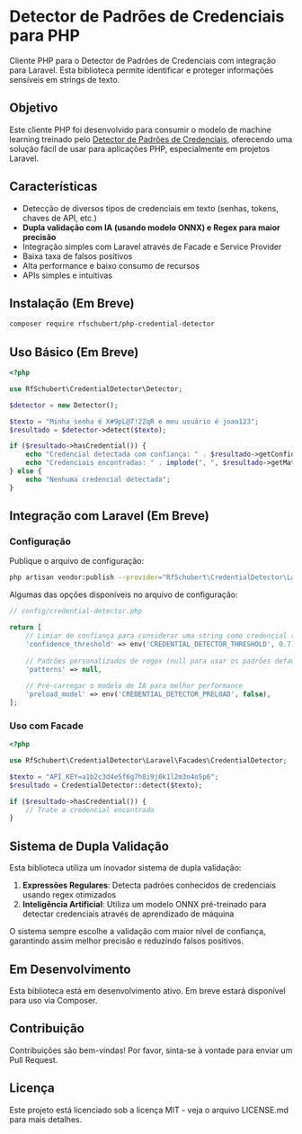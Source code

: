 # Detector de Padrões de Credenciais para PHP

Cliente PHP para o Detector de Padrões de Credenciais com integração para Laravel. Esta biblioteca permite identificar e proteger informações sensíveis em strings de texto.

## Objetivo

Este cliente PHP foi desenvolvido para consumir o modelo de machine learning treinado pelo [Detector de Padrões de Credenciais](https://github.com/rfschubert/credential-pattern-detector), oferecendo uma solução fácil de usar para aplicações PHP, especialmente em projetos Laravel.

## Características

- Detecção de diversos tipos de credenciais em texto (senhas, tokens, chaves de API, etc.)
- **Dupla validação com IA (usando modelo ONNX) e Regex para maior precisão**
- Integração simples com Laravel através de Facade e Service Provider
- Baixa taxa de falsos positivos
- Alta performance e baixo consumo de recursos
- APIs simples e intuitivas

## Instalação (Em Breve)

```bash
composer require rfschubert/php-credential-detector
```

## Uso Básico (Em Breve)

```php
<?php

use RfSchubert\CredentialDetector\Detector;

$detector = new Detector();

$texto = "Minha senha é X#9pL@7!2ZqR e meu usuário é joao123";
$resultado = $detector->detect($texto);

if ($resultado->hasCredential()) {
    echo "Credencial detectada com confiança: " . $resultado->getConfidence() . "\n";
    echo "Credenciais encontradas: " . implode(", ", $resultado->getMatches()) . "\n";
} else {
    echo "Nenhuma credencial detectada";
}
```

## Integração com Laravel (Em Breve)

### Configuração

Publique o arquivo de configuração:

```bash
php artisan vendor:publish --provider="RfSchubert\CredentialDetector\Laravel\CredentialDetectorServiceProvider"
```

Algumas das opções disponíveis no arquivo de configuração:

```php
// config/credential-detector.php

return [
    // Limiar de confiança para considerar uma string como credencial (0.0 a 1.0)
    'confidence_threshold' => env('CREDENTIAL_DETECTOR_THRESHOLD', 0.7),
    
    // Padrões personalizados de regex (null para usar os padrões default)
    'patterns' => null,
    
    // Pré-carregar o modelo de IA para melhor performance
    'preload_model' => env('CREDENTIAL_DETECTOR_PRELOAD', false),
];
```

### Uso com Facade

```php
<?php

use RfSchubert\CredentialDetector\Laravel\Facades\CredentialDetector;

$texto = "API_KEY=a1b2c3d4e5f6g7h8i9j0k1l2m3n4o5p6";
$resultado = CredentialDetector::detect($texto);

if ($resultado->hasCredential()) {
    // Trate a credencial encontrada
}
```

## Sistema de Dupla Validação

Esta biblioteca utiliza um inovador sistema de dupla validação:

1. **Expressões Regulares**: Detecta padrões conhecidos de credenciais usando regex otimizados
2. **Inteligência Artificial**: Utiliza um modelo ONNX pré-treinado para detectar credenciais através de aprendizado de máquina

O sistema sempre escolhe a validação com maior nível de confiança, garantindo assim melhor precisão e reduzindo falsos positivos.

## Em Desenvolvimento

Esta biblioteca está em desenvolvimento ativo. Em breve estará disponível para uso via Composer.

## Contribuição

Contribuições são bem-vindas! Por favor, sinta-se à vontade para enviar um Pull Request.

## Licença

Este projeto está licenciado sob a licença MIT - veja o arquivo LICENSE.md para mais detalhes.